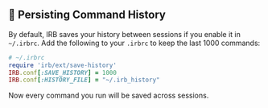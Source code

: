 ## 💾 Persisting Command History

By default, IRB saves your history between sessions if you enable it in `~/.irbrc`. Add the following to your `.irbrc` to keep the last 1000 commands:

```ruby
# ~/.irbrc
require 'irb/ext/save-history'
IRB.conf[:SAVE_HISTORY] = 1000
IRB.conf[:HISTORY_FILE] = "~/.irb_history"
```

Now every command you run will be saved across sessions.